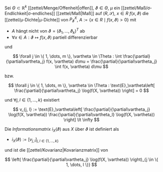 Sei $\Theta \subset \mathbb{R}^k$ [[zettel/Menge/Offenheit|offen]], $\vartheta \in \Theta$, $\mu$ ein [[zettel/Maß/σ-Endlichkeit|σ-endliches]] [[zettel/Maß|Maß]] auf $(R, \mathscr{S})$, $x \in R$ $f(x, \vartheta)$ die [[zettel/μ-Dichte|μ-Dichte]] von $P_\vartheta^X$, $A := \{ x \in R \mid f(x, \vartheta) \gt 0 \}$ mit
- $A$ hängt nicht von $\vartheta = (\vartheta_1, \dots, \vartheta_k)^T$ ab
- $\forall x \in A : \vartheta \mapsto f(x, \vartheta)$ partiell differenzierbar

und

$$
	\forall j \in \{ 1, \dots, m \}, \vartheta \in \Theta : \int \frac{\partial}{\partial\vartheta_j} f(x, \vartheta) d\mu = \frac{\partial}{\partial\vartheta_j} \int f(x, \vartheta) d\mu
$$

bzw.

$$
	\forall j \in \{ 1, \dots, m \}, \vartheta \in \Theta : \text{E}_\vartheta\left[ \frac{\partial}{\partial\vartheta_j} \log(f(X, \vartheta)) \right] = 0
$$

und $\forall j, l \in \{ 1, \dots, k \}$ existiert

$$
	v_{j, l} := \text{E}_\vartheta\left[ \frac{\partial}{\partial\vartheta_j} \log(f(X, \vartheta)) \frac{\partial}{\partial\vartheta_l} \log(f(X, \vartheta)) \right] \lt \infty
$$

Die *Informationsmatrix* $i_X(\vartheta)$ aus $X$ über $\vartheta$ ist definiert als
- $i_X(\vartheta) := [v_{j, l}]_{j, l \in \{ 1, \dots, k \}}$

und ist die [[zettel/Kovarianz|Kovarianzmatrix]] von

$$
	\left( \frac{\partial}{\partial\vartheta_j} \log(f(X, \vartheta)) \right)_{j \in \{ 1, \dots, l \}}
$$